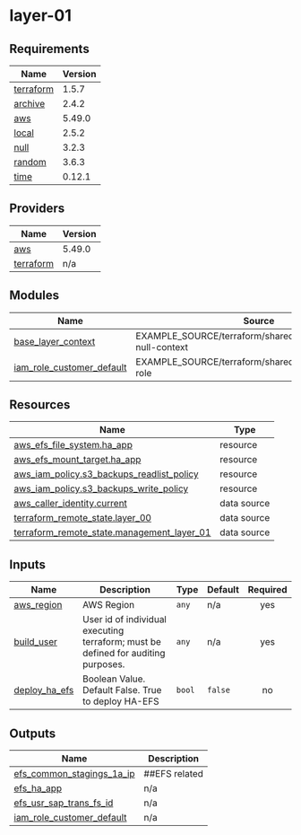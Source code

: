 # layer-01

<!-- BEGINNING OF PRE-COMMIT-TERRAFORM DOCS HOOK -->
## Requirements

| Name | Version |
|------|---------|
| <a name="requirement_terraform"></a> [terraform](#requirement\_terraform) | 1.5.7 |
| <a name="requirement_archive"></a> [archive](#requirement\_archive) | 2.4.2 |
| <a name="requirement_aws"></a> [aws](#requirement\_aws) | 5.49.0 |
| <a name="requirement_local"></a> [local](#requirement\_local) | 2.5.2 |
| <a name="requirement_null"></a> [null](#requirement\_null) | 3.2.3 |
| <a name="requirement_random"></a> [random](#requirement\_random) | 3.6.3 |
| <a name="requirement_time"></a> [time](#requirement\_time) | 0.12.1 |

## Providers

| Name | Version |
|------|---------|
| <a name="provider_aws"></a> [aws](#provider\_aws) | 5.49.0 |
| <a name="provider_terraform"></a> [terraform](#provider\_terraform) | n/a |

## Modules

| Name | Source | Version |
|------|--------|---------|
| <a name="module_base_layer_context"></a> [base\_layer\_context](#module\_base\_layer\_context) | EXAMPLE_SOURCE/terraform/shared/modules/terraform-null-context | n/a |
| <a name="module_iam_role_customer_default"></a> [iam\_role\_customer\_default](#module\_iam\_role\_customer\_default) | EXAMPLE_SOURCE/terraform/shared/modules/aws-iam-role | n/a |

## Resources

| Name | Type |
|------|------|
| [aws_efs_file_system.ha_app](https://registry.terraform.io/providers/hashicorp/aws/5.49.0/docs/resources/efs_file_system) | resource |
| [aws_efs_mount_target.ha_app](https://registry.terraform.io/providers/hashicorp/aws/5.49.0/docs/resources/efs_mount_target) | resource |
| [aws_iam_policy.s3_backups_readlist_policy](https://registry.terraform.io/providers/hashicorp/aws/5.49.0/docs/resources/iam_policy) | resource |
| [aws_iam_policy.s3_backups_write_policy](https://registry.terraform.io/providers/hashicorp/aws/5.49.0/docs/resources/iam_policy) | resource |
| [aws_caller_identity.current](https://registry.terraform.io/providers/hashicorp/aws/5.49.0/docs/data-sources/caller_identity) | data source |
| [terraform_remote_state.layer_00](https://registry.terraform.io/providers/hashicorp/terraform/latest/docs/data-sources/remote_state) | data source |
| [terraform_remote_state.management_layer_01](https://registry.terraform.io/providers/hashicorp/terraform/latest/docs/data-sources/remote_state) | data source |

## Inputs

| Name | Description | Type | Default | Required |
|------|-------------|------|---------|:--------:|
| <a name="input_aws_region"></a> [aws\_region](#input\_aws\_region) | AWS Region | `any` | n/a | yes |
| <a name="input_build_user"></a> [build\_user](#input\_build\_user) | User id of individual executing terraform; must be defined for auditing purposes. | `any` | n/a | yes |
| <a name="input_deploy_ha_efs"></a> [deploy\_ha\_efs](#input\_deploy\_ha\_efs) | Boolean Value. Default False. True to deploy HA-EFS | `bool` | `false` | no |

## Outputs

| Name | Description |
|------|-------------|
| <a name="output_efs_common_stagings_1a_ip"></a> [efs\_common\_stagings\_1a\_ip](#output\_efs\_common\_stagings\_1a\_ip) | ##EFS related |
| <a name="output_efs_ha_app"></a> [efs\_ha\_app](#output\_efs\_ha\_app) | n/a |
| <a name="output_efs_usr_sap_trans_fs_id"></a> [efs\_usr\_sap\_trans\_fs\_id](#output\_efs\_usr\_sap\_trans\_fs\_id) | n/a |
| <a name="output_iam_role_customer_default"></a> [iam\_role\_customer\_default](#output\_iam\_role\_customer\_default) | n/a |
<!-- END OF PRE-COMMIT-TERRAFORM DOCS HOOK -->
